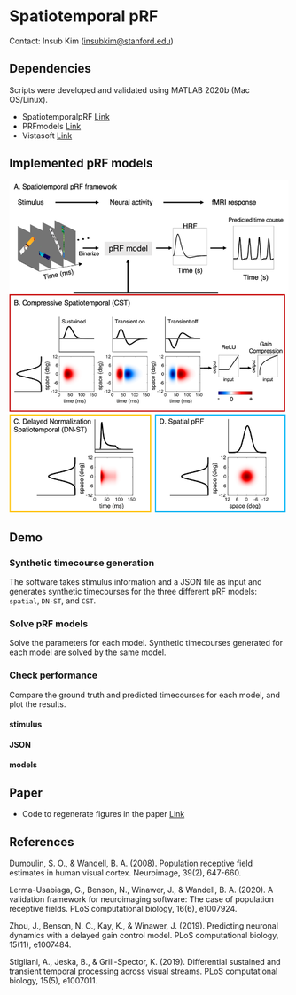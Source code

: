 # Spatiotemporal pRF 

Contact: Insub Kim (insubkim@stanford.edu)

## Dependencies
Scripts were developed and validated using MATLAB 2020b (Mac OS/Linux).

- SpatiotemporalpRF [Link](https://example.com)
- PRFmodels [Link](https://github.com/vistalab/PRFmodel)
- Vistasoft [Link](https://example.com)


## Implemented pRF models

![alt text](doc/models.png "Spatiotemporal pRF model")

## Demo

### Synthetic timecourse generation
The software takes stimulus information and a JSON file as input and generates synthetic timecourses for the three different pRF models: `spatial`, `DN-ST`, and `CST`.

### Solve pRF models
Solve the parameters for each model. Synthetic timecourses generated for each model are solved by the same model.

### Check performance
Compare the ground truth and predicted timecourses for each model, and plot the results.

#### stimulus

#### JSON

#### models



## Paper

* Code to regenerate figures in the paper [Link](https://github.com/vistalab/PRFmodel)

## References
Dumoulin, S. O., & Wandell, B. A. (2008). Population receptive field estimates in human visual cortex. Neuroimage, 39(2), 647-660.

Lerma-Usabiaga, G., Benson, N., Winawer, J., & Wandell, B. A. (2020). A validation framework for neuroimaging software: The case of population receptive fields. PLoS computational biology, 16(6), e1007924.

Zhou, J., Benson, N. C., Kay, K., & Winawer, J. (2019). Predicting neuronal dynamics with a delayed gain control model. PLoS computational biology, 15(11), e1007484.

Stigliani, A., Jeska, B., & Grill-Spector, K. (2019). Differential sustained and transient temporal processing across visual streams. PLoS computational biology, 15(5), e1007011.
